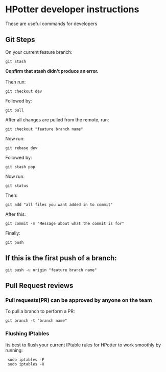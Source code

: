 # HPotter developer instructions 
These are useful commands for developers

## Git Steps

On your current feature branch:

    git stash 

**Confirm that stash didn't produce an error.** <br>
<br>
Then run:

    git checkout dev

Followed by:

    git pull

After all changes are pulled from the remote, run:

    git checkout "feature branch name"

Now run:

    git rebase dev

Followed by:

    git stash pop

Now run:

    git status

Then:

    git add "all files you want added in to commit"

After this:

    git commit -m "Message about what the commit is for"

Finally:

    git push

## If this is the first push of a branch:

    git push -u origin "feature branch name"
    
## Pull Request reviews

### Pull requests(PR) can be approved by anyone on the team
To pull a branch to perform a PR:

    git branch -t "branch name"

### Flushing IPtables
Its best to flush your current IPtable rules for HPotter to work smoothly by running:

     sudo iptables -F
     sudo iptables -X
